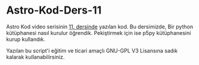 # Astro-Kod-Ders-11
Astro Kod video serisinin [11. dersinde](https://youtu.be/FdDCJk5QqXw) yazılan kod. Bu dersimizde, Bir python kütüphanesi nasıl kurulur öğrendik. Pekiştirmek için ise p5py kütüphanesini kurup kullandık.


Yazılan bu script'i eğitim ve ticari amaçlı GNU-GPL V3 Lisansına sadık kalarak kullanabilirsiniz.

